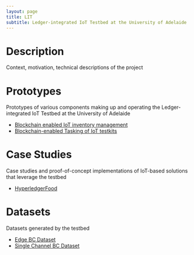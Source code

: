 ```yaml
---
layout: page
title: LIT
subtitle: Ledger-integrated IoT Testbed at the University of Adelaide
---
```


# Description

Context, motivation, technical descriptions of the project

# Prototypes

Prototypes of various components making up and operating the Ledger-integrated IoT Testbed at the University of Adelaide

- [Blockchain enabled IoT inventory management](projects/BC-IoT-inventory)
- [Blockchain-enabled Tasking of IoT testkits](projects/LIT-blockchain.md)

# Case Studies

Case studies and proof-of-concept implementations of IoT-based solutions that leverage the testbed

- [HyperledgerFood](projects/HyperledgerFood)

# Datasets

Datasets generated by the testbed

- [Edge BC Dataset](datasets/EdgeBC)
- [Single Channel BC Dataset](datasets/SingleChannelBC)